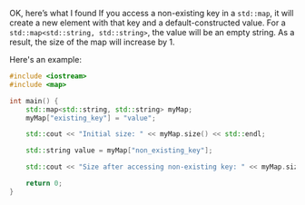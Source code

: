 OK, here’s what I found
If you access a non-existing key in a `std::map`, it will create a new element with that key and a default-constructed value. For a `std::map<std::string, std::string>`, the value will be an empty string. As a result, the size of the map will increase by 1.

Here's an example:

```cpp
#include <iostream>
#include <map>

int main() {
    std::map<std::string, std::string> myMap;
    myMap["existing_key"] = "value";

    std::cout << "Initial size: " << myMap.size() << std::endl;

    std::string value = myMap["non_existing_key"];

    std::cout << "Size after accessing non-existing key: " << myMap.size() << std::endl;

    return 0;
}
```

